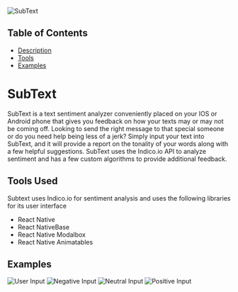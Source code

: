 [logo]: https://github.com/Soul-Potato/subtext/blob/master/public/subText_logo.png "SubText Logo"

![SubText][logo]

## Table of Contents

* [Description](#subtext)
* [Tools](#tools-used)
* [Examples](#examples)


# SubText

 SubText is a text sentiment analyzer conveniently placed on your IOS or Android phone that gives you feedback on how your texts may or may not be coming off. Looking to send the right message to that special someone or do you need help being less of a jerk? Simply input your text into SubText, and it will provide a report on the tonality of your words along with a few helpful suggestions. SubText uses the Indico.io API to analyze sentiment and has a few custom algorithms to provide additional feedback.
 
 ## Tools Used
 
 Subtext uses Indico.io for sentiment analysis and uses the following libraries for its user interface
 
 * React Native
 * React NativeBase
 * React Native Modalbox
 * React Native Animatables
 
 ## Examples
 
 
[example1]: https://postimg.cc/image/ymoyl4h23/ "User Input"
[example2]: https://postimg.cc/image/hm62cgbqj/ "Negative Input"
[example3]: https://postimg.cc/image/ocmjlw6m3/ "Neutral Input"
[example4]: https://postimg.cc/image/qh6wmzfyj/ "Positive Input"

![User Input][example1]
![Negative Input][example2]
![Neutral Input][example3]
![Positive Input][example4]
